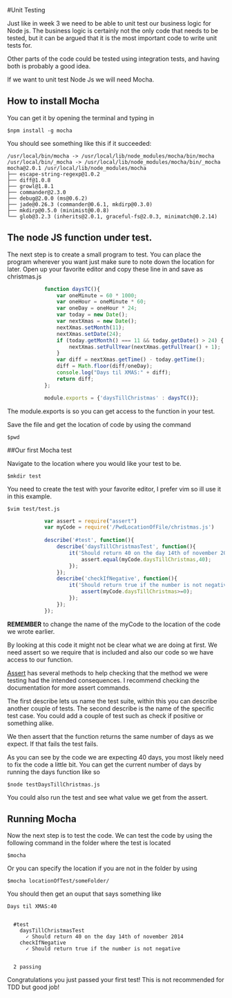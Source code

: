 #Unit Testing

Just like in week 3 we need to be able to unit test our business logic for Node js. The business logic is certainly not the only code that needs to be tested, but it can be argued that it is the most important code to write unit tests for.

Other parts of the code could be tested using integration tests, and having both is probably a good idea.

If we want to unit test Node Js we will need Mocha.

## How to install Mocha
You can get it by opening the terminal and typing in
```
$npm install -g mocha
```

You should see something like this if it succeeded:

	/usr/local/bin/mocha -> /usr/local/lib/node_modules/mocha/bin/mocha
	/usr/local/bin/_mocha -> /usr/local/lib/node_modules/mocha/bin/_mocha
	mocha@2.0.1 /usr/local/lib/node_modules/mocha
	├── escape-string-regexp@1.0.2
	├── diff@1.0.8
	├── growl@1.8.1
	├── commander@2.3.0
	├── debug@2.0.0 (ms@0.6.2)
	├── jade@0.26.3 (commander@0.6.1, mkdirp@0.3.0)
	├── mkdirp@0.5.0 (minimist@0.0.8)
	└── glob@3.2.3 (inherits@2.0.1, graceful-fs@2.0.3, minimatch@0.2.14)


## The node JS function under test.
The next step is to create a small program to test. You can place the program wherever you want just make sure to note down the location for later.
Open up your favorite editor and copy these line in and save as christmas.js

```javascript
			function daysTC(){
				var oneMinute = 60 * 1000;
				var oneHour = oneMinute * 60;
				var oneDay = oneHour * 24;
				var today = new Date();
				var nextXmas = new Date();
				nextXmas.setMonth(11);
				nextXmas.setDate(24);
				if (today.getMonth() === 11 && today.getDate() > 24) {
					nextXmas.setFullYear(nextXmas.getFullYear() + 1);
				}
				var diff = nextXmas.getTime() - today.getTime();
				diff = Math.floor(diff/oneDay);
				console.log("Days til XMAS:" + diff);
				return diff;
			};

			module.exports = {'daysTillChristmas' : daysTC()};
```
The module.exports is so you can get access to the function in your test.

Save the file and get the location of code by using the command 
```
$pwd
```

##Our first Mocha test

Navigate to the location where you would like your test to be.
```
$mkdir test
```
You need to create the test with your favorite editor, I prefer vim so ill use it in this example.

```
$vim test/test.js
```

```javascript
			var assert = require("assert")
			var myCode = require('/PwdLocationOfFile/christmas.js')
			
			describe('#test', function(){
				describe('daysTillChristmasTest', function(){ 
					it('Should return 40 on the day 14th of november 2014', function(){
						assert.equal(myCode.daysTillChristmas,40);
					});
				});
				describe('checkIfNegative', function(){
					it('Should return true if the number is not negative', function(){
						assert(myCode.daysTillChristmas>=0);
					});
				});
			});
```
__REMEMBER__ to change the name of the myCode to the location of the code we wrote earlier.

By looking at this code it might not be clear what we are doing at first.
We need assert so we require that is included and also our code so we have access to our function.

[Assert](http://nodejs.org/api/assert.html) has several methods to help checking that the method we were
testing had the intended consequences. I recommend checking the documentation for more assert commands.

The first describe lets us name the test suite, within this you can describe another couple of tests.
The second describe is the name of the specific test case. You could add a couple of test such as check if positive or something alike.

We then assert that the function returns the same number of days as we expect. If that fails the test fails.


As you can see by the code we are expecting 40 days, you most likely need to fix the code a little bit. You can get the current number of days by running the days function like so
```
$node testDaysTillChristmas.js
```
You could also run the test and see what value we get from the assert.

## Running Mocha

Now the next step is to test the code.
We can test the code by using the following command in the folder where the test is located
```
$mocha
```

Or you can specify the location if you are not in the folder by using

```
$mocha locationOfTest/someFolder/
```

You should then get an ouput that says something like
```
Days til XMAS:40


  #test
    daysTillChristmasTest
      ✓ Should return 40 on the day 14th of november 2014
    checkIfNegative
      ✓ Should return true if the number is not negative


  2 passing
```

Congratulations you just passed your first test! This is not recommended for TDD but good job!


